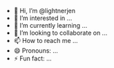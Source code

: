 - 👋 Hi, I’m @lightnerjen
- 👀 I’m interested in ...
- 🌱 I’m currently learning ...
- 💞️ I’m looking to collaborate on ...
- 📫 How to reach me ...
- 😄 Pronouns: ...
- ⚡ Fun fact: ...

<!---
lightnerjen/lightnerjen is a ✨ special ✨ repository because its `README.md` (this file) appears on your GitHub profile.
You can click the Preview link to take a look at your changes.
--->
